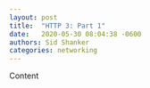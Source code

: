 ```yaml
---
layout: post
title:  "HTTP 3: Part 1"
date:   2020-05-30 08:04:38 -0600
authors: Sid Shanker
categories: networking
---
```


<script src="https://cdn.jsdelivr.net/npm/animejs@3.2.0/lib/anime.min.js"></script>
<div>
 <div class="anime-demo">Content</div>
<div>
<script type="text/javascript">
anime({
  targets: '.anime-demo',
  translateX: 300,
  loop: true,
  duration: 4000,
  direction: 'alternate',
  easing: 'easeInOutSine'
});
</script>




